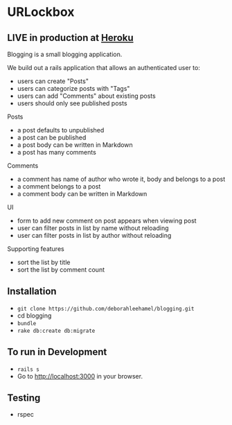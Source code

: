 # URLockbox

## LIVE in production at [Heroku](https://.herokuapp.com/)

Blogging is a small blogging application.

We build out a rails application that allows an authenticated user to:
  * users can create "Posts"
  * users can categorize posts with "Tags"
  * users can add "Comments" about existing posts
  * users should only see published posts


  Posts
  * a post defaults to unpublished
  * a post can be published
  * a post body can be written in Markdown
  * a post has many comments

  Comments
  * a comment has name of author who wrote it, body and belongs to a post
  * a comment belongs to a post
  * a comment body can be written in Markdown

  UI
  * form to add new comment on post appears when viewing post
  * user can filter posts in list by name without reloading
  * user can filter posts in list by author without reloading

  Supporting features
  * sort the list by title
  * sort the list by comment count


  ## Installation
  * `git clone https://github.com/deborahleehamel/blogging.git`
  *  cd blogging
  * `bundle`
  * `rake db:create db:migrate`

  ## To run in Development
  * `rails s`
  * Go to [http://localhost:3000](http://localhost:3000) in your browser.

  ## Testing
  * rspec
